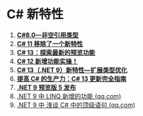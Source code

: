 # C# 新特性



1. **[C#8.0—非空引用类型](https://www.cnblogs.com/ms27946/p/Nullable-Refference-In-CSharp8.html)**
2. **[C# 11 移除了一个新特性](https://www.qinglite.cn/doc/45736477c884abd54)**
3. **[C# 13：探索最新的预览功能](https://mp.weixin.qq.com/s?__biz=MzIxMTUzNzM5Ng==&mid=2247503308&idx=2&sn=27b7b865e5be341975db3fbdf56b107c&chksm=96219108eabcfa81c1d25181ae0e21caef20399d2202d4aaa3e035dd7932fdff49f0216dd657&scene=126&sessionid=1721695050#rd)**
4. **[C# 12 新增功能实操！](https://mp.weixin.qq.com/s?__biz=MzIxMTUzNzM5Ng==&mid=2247503331&idx=1&sn=a7c5131364180c6afe36a0a66d1c8764&chksm=96568b716be4533eba0ab52a705cf4ec1c798f2a4c3d3ca2195c1431dc5c6740ef5f05d3939c&scene=126&sessionid=1721781073#rd)**
5. **[C# 13（.NET 9）新特性—扩展类型优化](https://mp.weixin.qq.com/s?__biz=MzIxMTUzNzM5Ng==&mid=2247503180&idx=2&sn=015e61ebd0d5b15685dc55f484f2a182&chksm=966e7ac60ac8f17b0a2ba718c1e5478ee3d2b75c0a4fa9d0e7c3532dfb42ff3f234102230b19&scene=126&sessionid=1721177969#rd)**
6. **[提高 C# 的生产力：C# 13 更新完全指南](https://mp.weixin.qq.com/s?__biz=MzIxMTUzNzM5Ng==&mid=2247503406&idx=2&sn=2cca592e201a34567aa03e01ee317fa5&chksm=96d87d48a1e7dafb3d76b5eb0e7bca5580830d891ca83802c1af513e56b53c83635c895b58d1&scene=126&sessionid=1722213176#rd)**
7. **[.NET 9 预览版 5 发布](https://mp.weixin.qq.com/s?__biz=MzIxMTUzNzM5Ng==&mid=2247503617&idx=2&sn=b3d1e81e5a8635980c0adeeb7577a0b2&chksm=9671ee4455c4d3e0addeb99e105a48f46b1e8e987e368f0d6dff02d85214126eb9292595edfe&scene=126&sessionid=1722472797#rd)**
7. [.NET 9 中 LINQ 新增的功能 (qq.com)](https://mp.weixin.qq.com/s?__biz=MzIxMTUzNzM5Ng==&mid=2247504940&idx=1&sn=3e637c2be50f55a715506bc51be935aa&chksm=96f1bdb0778403c344c17387bace1ca12382d869334cd7778956b38c8284fbd14b8f7852aee4&scene=126&sessionid=1725930428#rd)
7. [.NET 9 中 浅谈 C# 中的顶级语句 (qq.com)](https://mp.weixin.qq.com/s?__biz=MzIxMTUzNzM5Ng==&mid=2247505136&idx=1&sn=90704767b1d0d4b73d48ad819a52f3f6&chksm=9685a43924fd39d3e92f81ff06bde20e6122387145f9305e80ccb3442f3627a6d72e69245b5b&scene=126&sessionid=1726103177#rd)